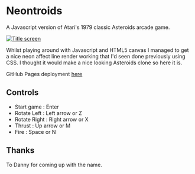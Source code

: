 Neontroids
====

A Javascript version of Atari's 1979 classic Asteroids arcade game. 

[![Title screen](/../gh-pages/title-screen.png?raw=true "Title screen")](http://retroredge.github.io/neontroids)

Whilst playing around with Javascript and HTML5 canvas I managed to get a nice neon affect line render working that I'd seen
done previously using CSS. I thought it would make a nice looking Asteroids clone so here it is.

GitHub Pages deployment [here](http://retroredge.github.io/neontroids)

Controls
----
- Start game : Enter   
- Rotate Left : Left arrow or Z
- Rotate Right : Right arrow or X
- Thrust : Up arrow or M 
- Fire : Space or N

Thanks
----
To Danny for coming up with the name.